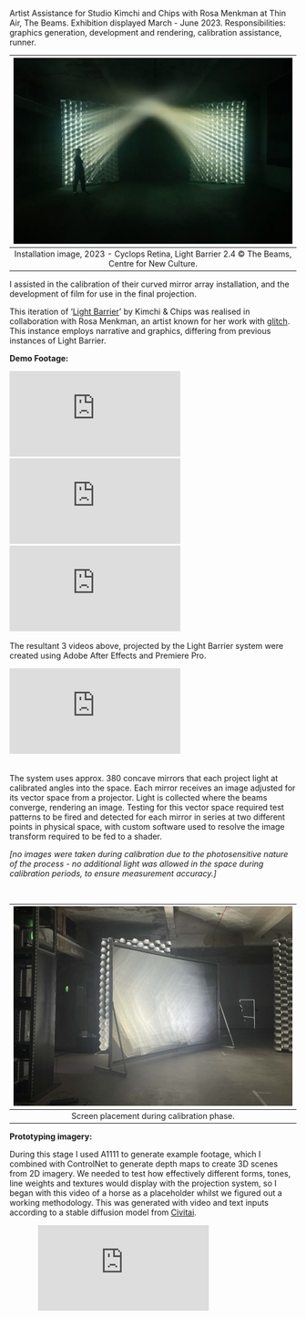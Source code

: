 Artist Assistance for Studio Kimchi and Chips with Rosa Menkman at Thin Air, The Beams. Exhibition displayed March - June 2023. Responsibilities: graphics generation, development and rendering, calibration assistance, runner.

<div class="mkd_img"> 

|![Installation image, 2023 - Cyclops Retina, Light Barrier 2.4 © The Beams, Centre for New Culture. ](../images/1.webp)|
|:--:| 
|Installation image, 2023 - Cyclops Retina, Light Barrier 2.4 © The Beams, Centre for New Culture.|

</div>

I assisted in the calibration of their curved mirror array installation, and the development of film for use in the final projection.

This iteration of ‘[Light Barrier](https://www.kimchiandchips.com/works/lightbarrier/)’ by Kimchi & Chips was realised in collaboration with Rosa Menkman, an artist known for her work with [glitch](https://beyondresolution.info/PORTFOLIO). This instance employs narrative and graphics, differing from previous instances of Light Barrier. 

<b>Demo Footage:</b>
<div class="video_container">
    <div class="video_flexbox">
        <iframe title="vimeo-player" src="https://player.vimeo.com/video/816548874?h=6d825b4d47" class="v_video" frameborder="0" allowfullscreen></iframe> 
        <iframe title="vimeo-player" src="https://player.vimeo.com/video/816548733?h=7d4a7fa1a5" class="v_video" frameborder="0" allowfullscreen></iframe>
        <iframe title="vimeo-player" src="https://player.vimeo.com/video/816549516?h=1e880343c9" class="v_video" frameborder="0" allowfullscreen></iframe>
        <p> The resultant 3 videos above, projected by the Light Barrier system were created using Adobe After Effects and Premiere Pro. </p>
    </div> 
    <iframe title="vimeo-player" src="https://player.vimeo.com/video/816545499?h=5dbbfdc168" class="h_video" frameborder="0" allowfullscreen></iframe> 
</div>
<br>

The system uses approx. 380 concave mirrors that each project light at calibrated angles into the space. Each mirror receives an image adjusted for its vector space from a projector. Light is collected where the beams converge, rendering an image. Testing for this vector space required test patterns to be fired and detected for each mirror in series at two different points in physical space, with custom software used to resolve the image transform required to be fed to a shader.

*[no images were taken during calibration due to the photosensitive nature of the process - no additional light was allowed in the space during calibration periods, to ensure measurement accuracy.]*  
  
<br />

<div class="mkd_img"> 

|![Screen Calibration.](../images/articles/calibration_1.jpg)|
|:--:| 
|Screen placement during calibration phase.|

</div>

<b>Prototyping imagery:</b>

During this stage I used A1111 to generate example footage, which I combined with ControlNet to generate depth maps to create 3D scenes from 2D imagery. We needed to test how effectively different forms, tones, line weights and textures would display with the projection system, so I began with this video of a horse as a placeholder whilst we figured out a working methodology. This was generated with video and text inputs according to a stable diffusion model from [Civitai](https://civitai.com/).

<div class="video_container" style="width: 80%; margin-left: auto; margin-right: auto;">
    <iframe title="vimeo-player" src="https://player.vimeo.com/video/816643639?h=ea765e4aea" class="h_video" frameborder="0" allowfullscreen></iframe> 
</div>